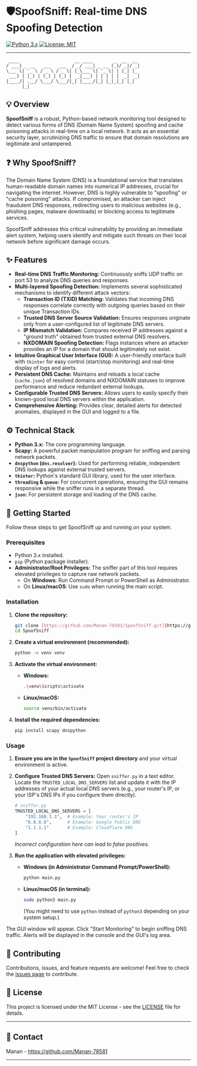 # 🛡️SpoofSniff: Real-time DNS Spoofing Detection

[![Python 3.x](https://img.shields.io/badge/Python-3.x-blue.svg)](https://www.python.org/)
[![License: MIT](https://img.shields.io/badge/License-MIT-yellow.svg)](https://opensource.org/licenses/MIT)

---
```
 ____                     __ ____        _  __  __ 
/ ___| _ __   ___   ___  / _/ ___| _ __ (_)/ _|/ _|
\___ \| '_ \ / _ \ / _ \| |_\___ \| '_ \| | |_| |_ 
 ___) | |_) | (_) | (_) |  _|___) | | | | |  _|  _|
|____/| .__/ \___/ \___/|_| |____/|_| |_|_|_| |_|  
      |_|                                          
```
## 💡 Overview

**SpoofSniff** is a robust, Python-based network monitoring tool designed to detect various forms of DNS (Domain Name System) spoofing and cache poisoning attacks in real-time on a local network. It acts as an essential security layer, scrutinizing DNS traffic to ensure that domain resolutions are legitimate and untampered.

## ❓ Why SpoofSniff?

The Domain Name System (DNS) is a foundational service that translates human-readable domain names into numerical IP addresses, crucial for navigating the internet. However, DNS is highly vulnerable to "spoofing" or "cache poisoning" attacks. If compromised, an attacker can inject fraudulent DNS responses, redirecting users to malicious websites (e.g., phishing pages, malware downloads) or blocking access to legitimate services.

SpoofSniff addresses this critical vulnerability by providing an immediate alert system, helping users identify and mitigate such threats on their local network before significant damage occurs.

## ✨ Features

* **Real-time DNS Traffic Monitoring:** Continuously sniffs UDP traffic on port 53 to analyze DNS queries and responses.
* **Multi-layered Spoofing Detection:** Implements several sophisticated mechanisms to identify different attack vectors:
    * **Transaction ID (TXID) Matching:** Validates that incoming DNS responses correlate correctly with outgoing queries based on their unique Transaction IDs.
    * **Trusted DNS Server Source Validation:** Ensures responses originate only from a user-configured list of legitimate DNS servers.
    * **IP Mismatch Validation:** Compares received IP addresses against a "ground truth" obtained from trusted external DNS resolvers.
    * **NXDOMAIN Spoofing Detection:** Flags instances where an attacker provides an IP for a domain that should legitimately not exist.
* **Intuitive Graphical User Interface (GUI):** A user-friendly interface built with `tkinter` for easy control (start/stop monitoring) and real-time display of logs and alerts.
* **Persistent DNS Cache:** Maintains and reloads a local cache (`cache.json`) of resolved domains and NXDOMAIN statuses to improve performance and reduce redundant external lookups.
* **Configurable Trusted DNS Servers:** Allows users to easily specify their known-good local DNS servers within the application.
* **Comprehensive Alerting:** Provides clear, detailed alerts for detected anomalies, displayed in the GUI and logged to a file.

## ⚙️ Technical Stack

* **Python 3.x:** The core programming language.
* **Scapy:** A powerful packet manipulation program for sniffing and parsing network packets.
* **`dnspython` (`dns.resolver`):** Used for performing reliable, independent DNS lookups against external trusted servers.
* **`tkinter`:** Python's standard GUI library, used for the user interface.
* **`threading` & `queue`:** For concurrent operations, ensuring the GUI remains responsive while the sniffer runs in a separate thread.
* **`json`:** For persistent storage and loading of the DNS cache.

## 🚀 Getting Started

Follow these steps to get SpoofSniff up and running on your system.

### Prerequisites

* Python 3.x installed.
* `pip` (Python package installer).
* **Administrator/Root Privileges:** The sniffer part of this tool requires elevated privileges to capture raw network packets.
    * On **Windows**: Run Command Prompt or PowerShell as Administrator.
    * On **Linux/macOS**: Use `sudo` when running the main script.

### Installation

1.  **Clone the repository:**
    ```bash
    git clone [https://github.com/Manan-78581/SpoofSniff.git](https://github.com/Manan-78581/SpoofSniff.git)
    cd SpoofSniff
    ```

2.  **Create a virtual environment (recommended):**
    ```bash
    python -m venv venv
    ```

3.  **Activate the virtual environment:**
    * **Windows:**
        ```bash
        .\venv\Scripts\activate
        ```
    * **Linux/macOS:**
        ```bash
        source venv/bin/activate
        ```

4.  **Install the required dependencies:**
    ```bash
    pip install scapy dnspython
    ```

### Usage

1.  **Ensure you are in the `SpoofSniff` project directory** and your virtual environment is active.

2.  **Configure Trusted DNS Servers:**
    Open `sniffer.py` in a text editor. Locate the `TRUSTED_LOCAL_DNS_SERVERS` list and update it with the IP addresses of your actual local DNS servers (e.g., your router's IP, or your ISP's DNS IPs if you configure them directly).
    ```python
    # sniffer.py
    TRUSTED_LOCAL_DNS_SERVERS = [
        "192.168.1.1",  # Example: Your router's IP
        "8.8.8.8",      # Example: Google Public DNS
        "1.1.1.1"       # Example: Cloudflare DNS
    ]
    ```
    *Incorrect configuration here can lead to false positives.*

3.  **Run the application with elevated privileges:**

    * **Windows (in Administrator Command Prompt/PowerShell):**
        ```bash
        python main.py
        ```
    * **Linux/macOS (in terminal):**
        ```bash
        sudo python3 main.py
        ```
        (You might need to use `python` instead of `python3` depending on your system setup.)

The GUI window will appear. Click "Start Monitoring" to begin sniffing DNS traffic. Alerts will be displayed in the console and the GUI's log area.

## 🤝 Contributing

Contributions, issues, and feature requests are welcome! Feel free to check the [issues page](https://github.com/Manan-78581/SpoofSniff/issues) to contribute.

## 📄 License

This project is licensed under the MIT License - see the [LICENSE](LICENSE) file for details.

---

## 📧 Contact

Manan - https://github.com/Manan-78581

---
